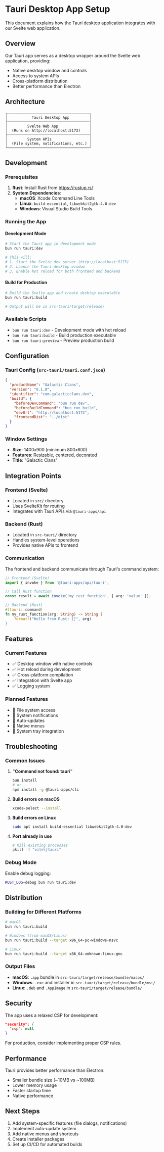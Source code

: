 # Tauri Desktop App Setup

This document explains how the Tauri desktop application integrates with our Svelte web application.

## Overview

Our Tauri app serves as a desktop wrapper around the Svelte web application, providing:
- Native desktop window and controls
- Access to system APIs
- Cross-platform distribution
- Better performance than Electron

## Architecture

```
┌─────────────────────────────────────┐
│           Tauri Desktop App         │
├─────────────────────────────────────┤
│         Svelte Web App              │
│  (Runs on http://localhost:5173)    │
├─────────────────────────────────────┤
│         System APIs                 │
│  (File system, notifications, etc.) │
└─────────────────────────────────────┘
```

## Development

### Prerequisites

1. **Rust**: Install Rust from https://rustup.rs/
2. **System Dependencies**:
   - **macOS**: Xcode Command Line Tools
   - **Linux**: `build-essential`, `libwebkit2gtk-4.0-dev`
   - **Windows**: Visual Studio Build Tools

### Running the App

#### Development Mode
```bash
# Start the Tauri app in development mode
bun run tauri:dev

# This will:
# 1. Start the Svelte dev server (http://localhost:5173)
# 2. Launch the Tauri desktop window
# 3. Enable hot reload for both frontend and backend
```

#### Build for Production
```bash
# Build the Svelte app and create desktop executable
bun run tauri:build

# Output will be in src-tauri/target/release/
```

### Available Scripts

- `bun run tauri:dev` - Development mode with hot reload
- `bun run tauri:build` - Build production executable
- `bun run tauri:preview` - Preview production build

## Configuration

### Tauri Config (`src-tauri/tauri.conf.json`)

```json
{
  "productName": "Galactic Clans",
  "version": "0.1.0",
  "identifier": "com.galacticclans.dev",
  "build": {
    "beforeDevCommand": "bun run dev",
    "beforeBuildCommand": "bun run build",
    "devUrl": "http://localhost:5173",
    "frontendDist": "../dist"
  }
}
```

### Window Settings

- **Size**: 1400x900 (minimum 800x600)
- **Features**: Resizable, centered, decorated
- **Title**: "Galactic Clans"

## Integration Points

### Frontend (Svelte)
- Located in `src/` directory
- Uses SvelteKit for routing
- Integrates with Tauri APIs via `@tauri-apps/api`

### Backend (Rust)
- Located in `src-tauri/` directory
- Handles system-level operations
- Provides native APIs to frontend

### Communication

The frontend and backend communicate through Tauri's command system:

```typescript
// Frontend (Svelte)
import { invoke } from '@tauri-apps/api/tauri';

// Call Rust function
const result = await invoke('my_rust_function', { arg: 'value' });
```

```rust
// Backend (Rust)
#[tauri::command]
fn my_rust_function(arg: String) -> String {
    format!("Hello from Rust: {}", arg)
}
```

## Features

### Current Features
- ✅ Desktop window with native controls
- ✅ Hot reload during development
- ✅ Cross-platform compilation
- ✅ Integration with Svelte app
- ✅ Logging system

### Planned Features
- 🔄 File system access
- 🔄 System notifications
- 🔄 Auto-updates
- 🔄 Native menus
- 🔄 System tray integration

## Troubleshooting

### Common Issues

1. **"Command not found: tauri"**
   ```bash
   bun install
   # or
   npm install -g @tauri-apps/cli
   ```

2. **Build errors on macOS**
   ```bash
   xcode-select --install
   ```

3. **Build errors on Linux**
   ```bash
   sudo apt install build-essential libwebkit2gtk-4.0-dev
   ```

4. **Port already in use**
   ```bash
   # Kill existing processes
   pkill -f "vite\|tauri"
   ```

### Debug Mode

Enable debug logging:
```bash
RUST_LOG=debug bun run tauri:dev
```

## Distribution

### Building for Different Platforms

```bash
# macOS
bun run tauri:build

# Windows (from macOS/Linux)
bun run tauri:build --target x86_64-pc-windows-msvc

# Linux
bun run tauri:build --target x86_64-unknown-linux-gnu
```

### Output Files

- **macOS**: `.app` bundle in `src-tauri/target/release/bundle/macos/`
- **Windows**: `.exe` and installer in `src-tauri/target/release/bundle/msi/`
- **Linux**: `.deb` and `.AppImage` in `src-tauri/target/release/bundle/`

## Security

The app uses a relaxed CSP for development:
```json
"security": {
  "csp": null
}
```

For production, consider implementing proper CSP rules.

## Performance

Tauri provides better performance than Electron:
- Smaller bundle size (~10MB vs ~100MB)
- Lower memory usage
- Faster startup time
- Native performance

## Next Steps

1. Add system-specific features (file dialogs, notifications)
2. Implement auto-update system
3. Add native menus and shortcuts
4. Create installer packages
5. Set up CI/CD for automated builds 